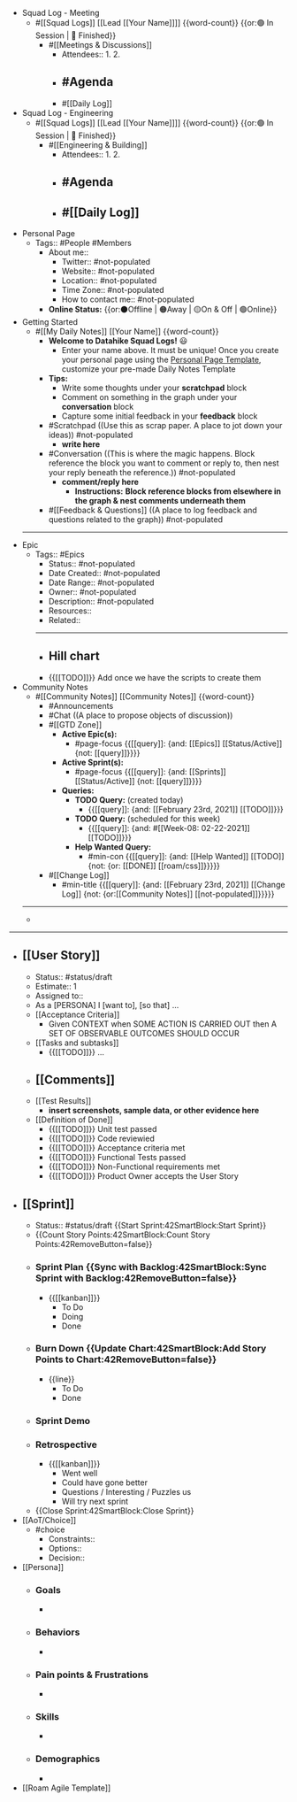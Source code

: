 - Squad Log - Meeting
    - #[[Squad Logs]] [[Lead [[Your Name]]]] {{word-count}} {{or:🟢 In Session | 🏁 Finished}}
        - #[[Meetings & Discussions]]
            - Attendees::
                1. 
                2. 
            - #Agenda
                - 
            - #[[Daily Log]]
- Squad Log - Engineering
    - #[[Squad Logs]] [[Lead [[Your Name]]]] {{word-count}} {{or:🟢 In Session | 🏁 Finished}}
        - #[[Engineering & Building]]
            - Attendees::
                1. 
                2. 
            - #Agenda
                - 
            - #[[Daily Log]]
                - 
- Personal Page
    - Tags:: #People #Members
        - About me::
            - Twitter:: #not-populated
            - Website:: #not-populated
            - Location:: #not-populated
            - Time Zone:: #not-populated
            - How to contact me:: #not-populated
        - **Online Status:**  {{or:⚫️Offline | 🟠Away | 🟡On & Off | 🟢Online}}
- Getting Started
    - #[[My Daily Notes]] [[Your Name]] {{word-count}}
        - **Welcome to Datahike Squad Logs!** 😃
            - Enter your name above. It must be unique! Once you create your personal page using the [Personal Page Template](((8FcRP6avm))), customize your pre-made Daily Notes Template
        - **Tips:**
            - Write some thoughts under your **scratchpad** block
            - Comment on something in the graph under your **conversation** block
            - Capture some initial feedback in your **feedback** block
        - #Scratchpad ((Use this as scrap paper. A place to jot down your ideas)) #not-populated
            - __write here__
        - #Conversation ((This is where the magic happens. Block reference the block you want to comment or reply to, then nest your reply beneath the reference.)) #not-populated
            - __comment/reply here__
                - **Instructions:** __Block reference blocks from elsewhere in the graph & nest comments underneath them__
        - #[[Feedback & Questions]] ((A place to log feedback and questions related to the graph)) #not-populated
    - ---
- Epic
    - Tags:: #Epics
        - Status:: #not-populated 
        - Date Created:: #not-populated
        - Date Range:: #not-populated
        - Owner:: #not-populated
        - Description:: #not-populated
        - Resources::
        - Related::
        - ---
        - ## Hill chart
        - {{[[TODO]]}} Add once we have the scripts to create them
- Community Notes
    - #[[Community Notes]] [[Community Notes]] {{word-count}}
        - #Announcements
        - #Chat ((A place to propose objects of discussion))
        - #[[GTD Zone]]
            - **Active Epic(s):**
                - #page-focus {{[[query]]: {and: [[Epics]] [[Status/Active]] {not: [[query]]}}}}
            - **Active Sprint(s):**
                - #page-focus {{[[query]]: {and: [[Sprints]] [[Status/Active]] {not: [[query]]}}}}
            - **Queries:**
                - **TODO Query:** (created today)
                    - {{[[query]]: {and: [[February 23rd, 2021]] [[TODO]]}}}
                - **TODO Query:** (scheduled for this week)
                    - {{[[query]]: {and: #[[Week-08: 02-22-2021]] [[TODO]]}}}
                - **Help Wanted Query:**
                    - #min-con {{[[query]]: {and: [[Help Wanted]] [[TODO]] {not: {or: [[DONE]] [[roam/css]]}}}}}
        - #[[Change Log]]
            - #min-title {{[[query]]: {and: [[February 23rd, 2021]] [[Change Log]] {not: {or:[[Community Notes]] [[not-populated]]}}}}}
    - ---
    - 
- ---
- [[User Story]]
    - 
    - Status:: #status/draft
    - Estimate:: 1
    - Assigned to::
    - As a [PERSONA] I [want to], [so that] ...
    - [[Acceptance Criteria]]
        - Given CONTEXT when SOME ACTION IS CARRIED OUT then A SET OF OBSERVABLE OUTCOMES SHOULD OCCUR
    - [[Tasks and subtasks]]
        - {{[[TODO]]}} ...
    - [[Comments]]
        - 
    - [[Test Results]]
        - __insert screenshots, sample data, or other evidence here__
    - [[Definition of Done]]
        - {{[[TODO]]}} Unit test passed
        - {{[[TODO]]}} Code reviewied
        - {{[[TODO]]}} Acceptance criteria met
        - {{[[TODO]]}} Functional Tests passed
        - {{[[TODO]]}} Non-Functional requirements met
        - {{[[TODO]]}} Product Owner accepts the User Story
- [[Sprint]]
    - 
    - Status:: #status/draft {{Start Sprint:42SmartBlock:Start Sprint}}
    - {{Count Story Points:42SmartBlock:Count Story Points:42RemoveButton=false}}
    - ### Sprint Plan {{Sync with Backlog:42SmartBlock:Sync Sprint with Backlog:42RemoveButton=false}}
        - {{[[kanban]]}}
            - To Do
            - Doing
            - Done
    - ### Burn Down {{Update Chart:42SmartBlock:Add Story Points to Chart:42RemoveButton=false}}
        - {{line}}
            - To Do
            - Done
    - ### Sprint Demo
    - ### Retrospective
        - {{[[kanban]]}}
            - Went well
            - Could have gone better
            - Questions / Interesting / Puzzles us
            - Will try next sprint
    - {{Close Sprint:42SmartBlock:Close Sprint}}
- [[AoT/Choice]]
    - #choice 
        - Constraints::
        - Options::
        - Decision::
- [[Persona]]
    - ### Goals
        -  
    - ### Behaviors
        -  
    - ### Pain points & Frustrations
        -  
    - ### Skills
        -  
    - ### Demographics
        -  
- [[Roam Agile Template]]
